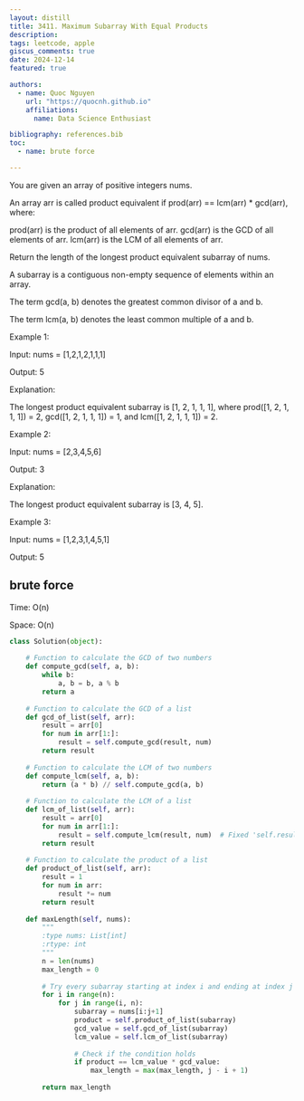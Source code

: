 ```yaml
---
layout: distill
title: 3411. Maximum Subarray With Equal Products
description:
tags: leetcode, apple
giscus_comments: true
date: 2024-12-14
featured: true

authors:
  - name: Quoc Nguyen
    url: "https://quocnh.github.io"
    affiliations:
      name: Data Science Enthusiast

bibliography: references.bib
toc:
  - name: brute force

---
```


You are given an array of positive integers nums.

An array arr is called product equivalent if prod(arr) == lcm(arr) * gcd(arr), where:

prod(arr) is the product of all elements of arr.
gcd(arr) is the GCD of all elements of arr.
lcm(arr) is the LCM of all elements of arr.

Return the length of the longest product equivalent subarray of nums.

A subarray is a contiguous non-empty sequence of elements within an array.

The term gcd(a, b) denotes the greatest common divisor of a and b.

The term lcm(a, b) denotes the least common multiple of a and b.

 

Example 1:

Input: nums = [1,2,1,2,1,1,1]

Output: 5

Explanation: 

The longest product equivalent subarray is [1, 2, 1, 1, 1], where prod([1, 2, 1, 1, 1]) = 2, gcd([1, 2, 1, 1, 1]) = 1, and lcm([1, 2, 1, 1, 1]) = 2.

Example 2:

Input: nums = [2,3,4,5,6]

Output: 3

Explanation: 

The longest product equivalent subarray is [3, 4, 5].

Example 3:

Input: nums = [1,2,3,1,4,5,1]

Output: 5

 
    
## brute force
Time: O(n)

Space: O(n)

```python
class Solution(object):
    
    # Function to calculate the GCD of two numbers
    def compute_gcd(self, a, b):
        while b:
            a, b = b, a % b
        return a
    
    # Function to calculate the GCD of a list
    def gcd_of_list(self, arr):
        result = arr[0]
        for num in arr[1:]:
            result = self.compute_gcd(result, num)
        return result
    
    # Function to calculate the LCM of two numbers
    def compute_lcm(self, a, b):
        return (a * b) // self.compute_gcd(a, b)
    
    # Function to calculate the LCM of a list
    def lcm_of_list(self, arr):
        result = arr[0]
        for num in arr[1:]:
            result = self.compute_lcm(result, num)  # Fixed 'self.result' -> 'result'
        return result
    
    # Function to calculate the product of a list
    def product_of_list(self, arr):
        result = 1
        for num in arr:
            result *= num
        return result
    
    def maxLength(self, nums):
        """
        :type nums: List[int]
        :rtype: int
        """
        n = len(nums)
        max_length = 0
        
        # Try every subarray starting at index i and ending at index j
        for i in range(n):
            for j in range(i, n):
                subarray = nums[i:j+1]
                product = self.product_of_list(subarray)
                gcd_value = self.gcd_of_list(subarray)
                lcm_value = self.lcm_of_list(subarray)
                
                # Check if the condition holds
                if product == lcm_value * gcd_value:
                    max_length = max(max_length, j - i + 1)
        
        return max_length
        
```

